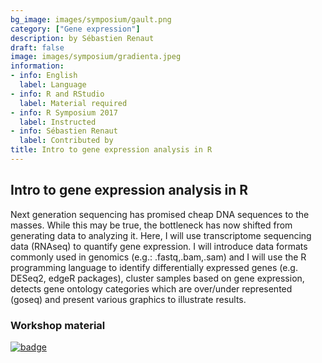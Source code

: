 ```yaml
---
bg_image: images/symposium/gault.png
category: ["Gene expression"]
description: by Sébastien Renaut
draft: false
image: images/symposium/gradienta.jpeg
information:
- info: English
  label: Language
- info: R and RStudio
  label: Material required
- info: R Symposium 2017
  label: Instructed
- info: Sébastien Renaut
  label: Contributed by
title: Intro to gene expression analysis in R
---
```


## Intro to gene expression analysis in R

Next generation sequencing has promised cheap DNA sequences to the masses. While this may be true, the bottleneck has now shifted from generating data to analyzing it. Here, I will use transcriptome sequencing data (RNAseq) to quantify gene expression. I will introduce data formats commonly used in genomics (e.g.: .fastq,.bam,.sam) and I will use the R programming language to identify differentially expressed genes (e.g. DESeq2, edgeR packages), cluster samples based on gene expression, detects gene ontology categories which are over/under represented (goseq) and present various graphics to illustrate results.

### Workshop material

[![badge](https://img.shields.io/static/v1?style=for-the-badge&label=Presentation&message=Open&color=BF616A)](https://github.com/seb951/rnaseq_workshop)